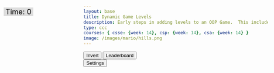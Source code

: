```yaml
---
layout: base
title: Dynamic Game Levels
description: Early steps in adding levels to an OOP Game.  This includes basic animations left-right-jump, multiple background, and simple callback to terminate each level.
type: ccc
courses: { csse: {week: 14}, csp: {week: 14}, csa: {week: 14} }
image: /images/mario/hills.png
---
```


<style>
    #gameBegin, #controls, #gameOver, #settings {
      position: relative;
        z-index: 2; /*Ensure the controls are on top*/
    }

    #toggleCanvasEffect, #background, #platform {
      aimation: fadein 5s;
    }

    #startGame {
      animation: flash 1.3s infinite;
    }

    @keyframes flash {
      50% {
        opacity: 0;
      }
    }

    @keyframes fadeout {
      from {opacity: 1}
      to {opacity: 0}
    }

    @keyframes fadein {
      from {opacity: 0}
      to {opacity: 1}
    }
    .sidenav {
      position: fixed;
      height: 100%; /* 100% Full-height */
      width: 0px; /* 0 width - change this with JavaScript */
      z-index: 3; /* Stay on top */
      top: 0; /* Stay at the top */
      left: 0;
      overflow-x: hidden; /* Disable horizontal scroll */
      padding-top: 60px; /* Place content 60px from the top */
      transition: 0.5s; /* 0.5 second transition effect to slide in the sidenav */
      background-color: black;
    }
</style>

<div id="mySidebar" class="sidenav">
  <a href="javascript:void(0)" id="toggleSettingsBar1" class="closebtn">&times;</a>
</div>

<!-- Prepare DOM elements -->
<!-- Wrap both the canvas and controls in a container div -->
<div id="canvasContainer">
    <div id="gameBegin" hidden>
        <button id="startGame">Start Game</button>
    </div>
    <div id="controls"> <!-- Controls -->
        <!-- Background controls -->
        <button id="toggleCanvasEffect">Invert</button>
        <button id ="leaderboardButton">Leaderboard</button>
    </div>
    <div id="settings"> <!-- Controls -->
        <!-- Background controls -->
        <button id="toggleSettingsBar">Settings</button>
    </div>
    <div id="gameOver" hidden>
        <button id="restartGame">Restart</button>
    </div>
    <div id="score" style= "position: absolute; top: 75px; left: 10px; color: black; font-size: 20px; background-color: #dddddd; padding-left: 5px; padding-right: 5px;">
    Time: <span id="timeScore">0</span>
</div>

<!-- regular game -->
<script type="module">
    // Imports
    import GameEnv from '{{site.baseurl}}/assets/js/platformer/GameEnv.js';
    import GameLevel from '{{site.baseurl}}/assets/js/platformer/GameLevel.js';
    import GameControl from '{{site.baseurl}}/assets/js/platformer/GameControl.js';


    /*  ==========================================
     *  ======= Data Definitions =================
     *  ==========================================
    */

    // Define assets for the game
    var assets = {
      obstacles: {
        tube: { src: "/images/mario/tube.png" },
      },
      platforms: {
        grass: { src: "/images/mario/platform.png"},
        alien: { src: "/images/mario/alien.png" },
        carpet: { src: "/images/gameimages/carpet.jpeg"}
      },
      backgrounds: {
        start: { src: "/images/gameimages/download.jpeg" },
        hills: { src: "/images/mario/hills.png" },
        mountains: { src:"/images/mario/mountains.jpg"},
        planet: { src: "/images/mario/planet.jpg" },
        avenida: { src: "/images/gameimages/AvenidaTown_87.png" },
        lab: { src: "/images/gameimages/mortensenlabbackground.jpg" },
        end: { src: "/images/mario/game_over.png" }
      },
      players: {
        mario: {
          type: 0,
          src: "/images/gameimages/mario_animation.png",
          width: 256,
          height: 256,
          w: { row: 10, frames: 15 },
          wa: { row: 11, frames: 15 },
          wd: { row: 10, frames: 15 },
          a: { row: 3, frames: 7, idleFrame: { column: 7, frames: 0 } },
          s: { row: null, frames: null},
          d: { row: 2, frames: 7, idleFrame: { column: 7, frames: 0 } }
        },
        monkey: {
          type: 0,
          src: "/images/mario/monkey.png",
          width: 40,
          height: 40,
          w: { row: 9, frames: 15 },
          wa: { row: 9, frames: 15 },
          wd: { row: 9, frames: 15 },
          a: { row: 1, frames: 15, idleFrame: { column: 7, frames: 0 } },
          s: { row: 12, frames: 15 },
          d: { row: 0, frames: 15, idleFrame: { column: 7, frames: 0 } }
        },
        lopez: {
          type: 1,
          src: "/images/gameimages/lopezanimation.png",
          width: 46,
          height: 52,
          idle: { row: 6, frames: 3, idleFrame: {column: 1, frames: 0} },
          a: { row: 1, frames: 3, idleFrame: { column: 1, frames: 0 } }, // Right Movement
          d: { row: 2, frames: 3, idleFrame: { column: 1, frames: 0 } }, // Left Movement 
          w: { row: 3, frames: 3}, // Up
          wa: { row: 3, frames: 3},
          wd: { row: 3, frames: 3},
          runningLeft: { row: 5, frames: 4, idleFrame: {column: 1, frames: 0} },
          runningRight: { row: 4, frames: 4, idleFrame: {column: 1, frames: 0} },
          s: {}, // Stop the movement 
        },
        mortensen: {
          type: 1,
          src: "/images/gameimages/mortspritesheet2.png",
          width: 19,
          height: 27, 
          w: { row: 3, frames: 4, idleFrame: { column: 1, frames: 0} },
          a: { row: 2, frames: 4, idleFrame: { column: 1, frames: 0 } },
          s: { row: 0, frames: 4, idleFrame: { coluumn: 1, frames: 0} },
          d: { row: 1, frames: 4, idleFrame: { column: 1, frames: 0 } }
        },
      },
      enemies: {
        goomba: {
          src: "/images/mario/goomba.png",
          width: 448,
          height: 452,
        }
      },
      scaffolds: {
          brick: { src: "/images/mario/brick_wall.png" }, 
      },
    };

    // add File to assets, ensure valid site.baseurl
    Object.keys(assets).forEach(category => {
      Object.keys(assets[category]).forEach(assetName => {
        assets[category][assetName]['file'] = "{{site.baseurl}}" + assets[category][assetName].src;
      });
    });
// Function to switch to the leaderboard screen
    function showLeaderboard() {
      const id = document.getElementById("gameOver");
      id.hidden = false;
      // Hide game canvas and controls
      document.getElementById('canvasContainer').style.display = 'none';
      document.getElementById('controls').style.display = 'none';

    // Create and display leaderboard section
    const leaderboardSection = document.createElement('div');
    leaderboardSection.id = 'leaderboardSection';
    leaderboardSection.innerHTML = '<h1 style="text-align: center; font-size: 18px;">Leaderboard </h1>';
    document.querySelector(".page-content").appendChild(leaderboardSection)
    // document.body.appendChild(leaderboardSection);

    const playerScores = localStorage.getItem("playerScores")
    const playerScoresArray = playerScores.split(";")
    const scoresObj = {}
    const scoresArr = []
    for(let i = 0; i< playerScoresArray.length-1; i++){
      const temp = playerScoresArray[i].split(",")
      scoresObj[temp[0]] = parseInt(temp[1])
      scoresArr.push(parseInt(temp[1]))
    }

    scoresArr.sort()

    const finalScoresArr = []
    for (let i = 0; i<scoresArr.length; i++) {
      for (const [key, value] of Object.entries(scoresObj)) {
        if (scoresArr[i] ==value) {
          finalScoresArr.push(key + "," + value)
          break;
        }
      }
    }
    let rankScore = 1;
    for (let i =0; i<finalScoresArr.length; i++) {
      const rank = document.createElement('div');
      rank.id = `rankScore${rankScore}`;
      rank.innerHTML = `<h2 style="text-align: center; font-size: 18px;">${finalScoresArr[i]} </h2>`;
      document.querySelector(".page-content").appendChild(rank)    
    }
}

  // Event listener for leaderboard button to be clicked
  document.getElementById('leaderboardButton').addEventListener('click', showLeaderboard);
    // add File to assets, ensure valid site.baseurl
    Object.keys(assets).forEach(category => {
      Object.keys(assets[category]).forEach(assetName => {
        assets[category][assetName]['file'] = "{{site.baseurl}}" + assets[category][assetName].src;
      });
    });

    /*  ==========================================
     *  ===== Game Level Call Backs ==============
     *  ==========================================
    */

    // Level completion tester
    function testerCallBack() {
        // console.log(GameEnv.player?.x)
        if (GameEnv.player?.x > GameEnv.innerWidth) {
            return true;
        } else {
            return false;
        }
    }

    // Helper function for button click
    function waitForButton(buttonName) {
      // resolve the button click
      return new Promise((resolve) => {
          const waitButton = document.getElementById(buttonName);
          const waitButtonListener = () => {
              resolve(true);
          };
          waitButton.addEventListener('click', waitButtonListener);
      });
    }

    // Start button callback
    async function startGameCallback() {
      const id = document.getElementById("gameBegin");
      id.hidden = false;
      
      // Use waitForRestart to wait for the restart button click
      await waitForButton('startGame');
      id.hidden = true;
      
      return true;
    }

    // Home screen exits on Game Begin button
    function homeScreenCallback() {
      // gameBegin hidden means game has started
      const id = document.getElementById("gameBegin");
      return id.hidden;
    }

    // Game Over callback
    async function gameOverCallBack() {
      const id = document.getElementById("gameOver");
      id.hidden = false;
      
      // Use waitForRestart to wait for the restart button click
      await waitForButton('restartGame');
      id.hidden = true;
      
      // Change currentLevel to start/restart value of null
      GameEnv.currentLevel = null;

      return true;
    }

    /*  ==========================================
     *  ========== Game Level setup ==============
     *  ==========================================
     * Start/Homme sequence
     * a.) the start level awaits for button selection
     * b.) the start level automatically cycles to home level
     * c.) the home advances to 1st game level when button selection is made
    */
    // Start/Home screens
    new GameLevel( {tag: "start", callback: startGameCallback } );
    new GameLevel( {tag: "home", background: assets.backgrounds.start, callback: homeScreenCallback } );
    // Game screens
    new GameLevel( {tag: "hills", background: assets.backgrounds.hills, background2: assets.backgrounds.mountains, platform: assets.platforms.grass, player: assets.players.mario, tube: assets.obstacles.tube, scaffold: assets.scaffolds.brick, callback: testerCallBack } );
    new GameLevel( {tag: "alien", background: assets.backgrounds.planet, platform: assets.platforms.alien, player: assets.players.monkey, enemy: assets.enemies.goomba, callback: testerCallBack } );
    new GameLevel( {tag: "lopez", background: assets.backgrounds.avenida, platform: assets.platforms.grass, scaffold: assets.scaffolds.brick, player: assets.players.lopez, enemy: assets.enemies.goomba, callback: testerCallBack } );
    new GameLevel( {tag: "mortensen", background: assets.backgrounds.lab, platform: assets.platforms.grass, scaffold: assets.scaffolds.brick, player: assets.players.mortensen, enemy: assets.enemies.goomba, callback: testerCallBack } );
    // Game Over screen
    new GameLevel( {tag: "end", background: assets.backgrounds.end, callback: gameOverCallBack } );

    /*  ==========================================
     *  ========== Game Control ==================
     *  ==========================================
    */

    // create listeners
    toggleCanvasEffect.addEventListener('click', GameEnv.toggleInvert);
    window.addEventListener('resize', GameEnv.resize);

    // start game
    GameControl.gameLoop();

</script>

<!-- navigation -->
<script type="module">
  //sidebar
  var toggle = false;
  function toggleWidth(){
    toggle = !toggle;
    document.getElementById("mySidebar").style.width = toggle?"250px":"0px";
  }
  document.getElementById("toggleSettingsBar").addEventListener("click",toggleWidth);
  document.getElementById("toggleSettingsBar1").addEventListener("click",toggleWidth);

  // Generate table
  import Controller from '{{site.baseurl}}/assets/js/platformer/Controller.js';
  
  var myController = new Controller();
  myController.initialize();

  var table = myController.levelTable;
  document.getElementById("mySidebar").append(table);

  var div = myController.speedDiv;
  document.getElementById("mySidebar").append(div);

</script>